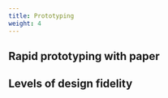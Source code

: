 ```yaml
---
title: Prototyping
weight: 4
---
```


## Rapid prototyping with paper

## Levels of design fidelity
